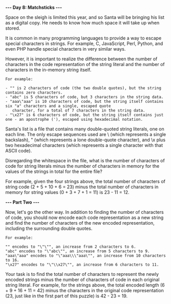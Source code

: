 **--- Day 8: Matchsticks ---**

Space on the sleigh is limited this year, and so Santa will be bringing his list as a digital copy. He needs to know how
much space it will take up when stored.

It is common in many programming languages to provide a way to escape special characters in strings. For example, C,
JavaScript, Perl, Python, and even PHP handle special characters in very similar ways.

However, it is important to realize the difference between the number of characters in the code representation of the
string literal and the number of characters in the in-memory string itself.

```
For example:

- "" is 2 characters of code (the two double quotes), but the string contains zero characters.
- "abc" is 5 characters of code, but 3 characters in the string data.
- "aaa\"aaa" is 10 characters of code, but the string itself contains six "a" characters and a single, escaped quote 
   character, for a total of 7 characters in the string data.
- "\x27" is 6 characters of code, but the string itself contains just one - an apostrophe ('), escaped using hexadecimal notation.
```

Santa's list is a file that contains many double-quoted string literals, one on each line. The only escape sequences
used are \\ (which represents a single backslash), \" (which represents a lone double-quote character), and \x plus
two hexadecimal characters (which represents a single character with that ASCII code).

Disregarding the whitespace in the file, what is the number of characters of code for string literals minus the number
of characters in memory for the values of the strings in total for the entire file?

For example, given the four strings above, the total number of characters of string code (2 + 5 + 10 + 6 = 23) minus the
total number of characters in memory for string values (0 + 3 + 7 + 1 = 11) is 23 - 11 = 12.

**--- Part Two ---**

Now, let's go the other way. In addition to finding the number of characters of code, you should now encode each code
representation as a new string and find the number of characters of the new encoded representation, including the
surrounding double quotes.

```
For example:

"" encodes to "\"\"", an increase from 2 characters to 6.
"abc" encodes to "\"abc\"", an increase from 5 characters to 9.
"aaa\"aaa" encodes to "\"aaa\\\"aaa\"", an increase from 10 characters to 16.
"\x27" encodes to "\"\\x27\"", an increase from 6 characters to 11.
```

Your task is to find the total number of characters to represent the newly encoded strings minus the number of
characters of code in each original string literal. For example, for the strings above, the total encoded length
(6 + 9 + 16 + 11 = 42) minus the characters in the original code representation (23, just like in the first part of
this puzzle) is 42 - 23 = 19.

